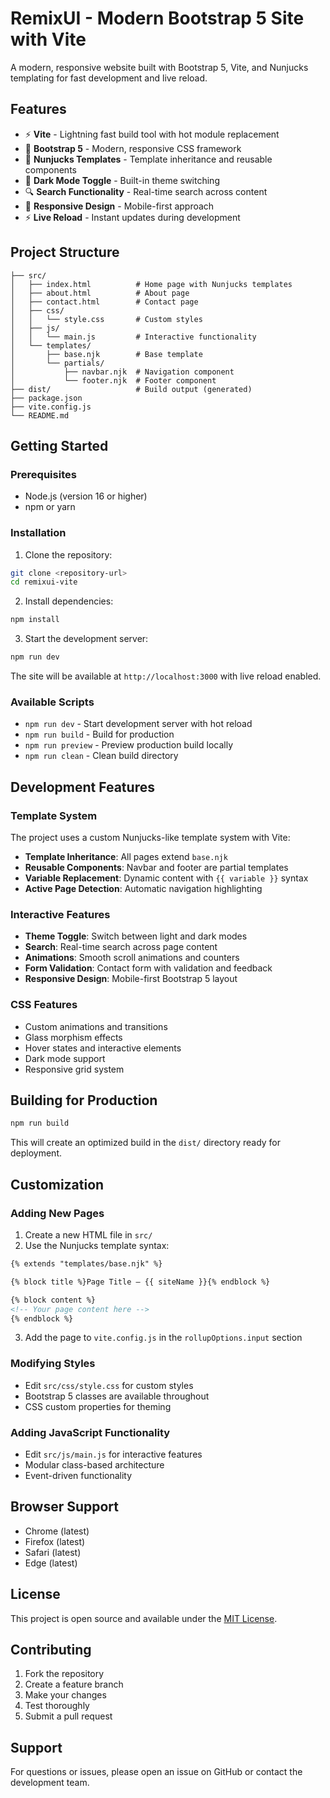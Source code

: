 # RemixUI - Modern Bootstrap 5 Site with Vite

A modern, responsive website built with Bootstrap 5, Vite, and Nunjucks templating for fast development and live reload.

## Features

- ⚡ **Vite** - Lightning fast build tool with hot module replacement
- 🎨 **Bootstrap 5** - Modern, responsive CSS framework
- 📝 **Nunjucks Templates** - Template inheritance and reusable components
- 🌙 **Dark Mode Toggle** - Built-in theme switching
- 🔍 **Search Functionality** - Real-time search across content
- 📱 **Responsive Design** - Mobile-first approach
- ⚡ **Live Reload** - Instant updates during development

## Project Structure

```
├── src/
│   ├── index.html          # Home page with Nunjucks templates
│   ├── about.html          # About page
│   ├── contact.html        # Contact page
│   ├── css/
│   │   └── style.css       # Custom styles
│   ├── js/
│   │   └── main.js         # Interactive functionality
│   └── templates/
│       ├── base.njk        # Base template
│       └── partials/
│           ├── navbar.njk  # Navigation component
│           └── footer.njk  # Footer component
├── dist/                   # Build output (generated)
├── package.json
├── vite.config.js
└── README.md
```

## Getting Started

### Prerequisites

- Node.js (version 16 or higher)
- npm or yarn

### Installation

1. Clone the repository:
```bash
git clone <repository-url>
cd remixui-vite
```

2. Install dependencies:
```bash
npm install
```

3. Start the development server:
```bash
npm run dev
```

The site will be available at `http://localhost:3000` with live reload enabled.

### Available Scripts

- `npm run dev` - Start development server with hot reload
- `npm run build` - Build for production
- `npm run preview` - Preview production build locally
- `npm run clean` - Clean build directory

## Development Features

### Template System

The project uses a custom Nunjucks-like template system with Vite:

- **Template Inheritance**: All pages extend `base.njk`
- **Reusable Components**: Navbar and footer are partial templates
- **Variable Replacement**: Dynamic content with `{{ variable }}` syntax
- **Active Page Detection**: Automatic navigation highlighting

### Interactive Features

- **Theme Toggle**: Switch between light and dark modes
- **Search**: Real-time search across page content
- **Animations**: Smooth scroll animations and counters
- **Form Validation**: Contact form with validation and feedback
- **Responsive Design**: Mobile-first Bootstrap 5 layout

### CSS Features

- Custom animations and transitions
- Glass morphism effects
- Hover states and interactive elements
- Dark mode support
- Responsive grid system

## Building for Production

```bash
npm run build
```

This will create an optimized build in the `dist/` directory ready for deployment.

## Customization

### Adding New Pages

1. Create a new HTML file in `src/`
2. Use the Nunjucks template syntax:
```html
{% extends "templates/base.njk" %}

{% block title %}Page Title — {{ siteName }}{% endblock %}

{% block content %}
<!-- Your page content here -->
{% endblock %}
```

3. Add the page to `vite.config.js` in the `rollupOptions.input` section

### Modifying Styles

- Edit `src/css/style.css` for custom styles
- Bootstrap 5 classes are available throughout
- CSS custom properties for theming

### Adding JavaScript Functionality

- Edit `src/js/main.js` for interactive features
- Modular class-based architecture
- Event-driven functionality

## Browser Support

- Chrome (latest)
- Firefox (latest)
- Safari (latest)
- Edge (latest)

## License

This project is open source and available under the [MIT License](LICENSE).

## Contributing

1. Fork the repository
2. Create a feature branch
3. Make your changes
4. Test thoroughly
5. Submit a pull request

## Support

For questions or issues, please open an issue on GitHub or contact the development team.
